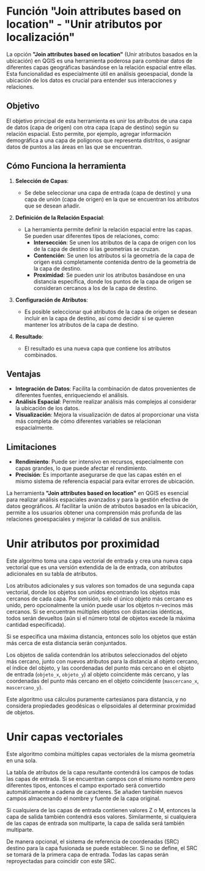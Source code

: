 # Función "Join attributes based on location" - "Unir atributos por localización"

La opción **"Join attributes based on location"** (Unir atributos basados en la ubicación) en QGIS es una herramienta poderosa para combinar datos de diferentes capas geográficas basándose en la relación espacial entre ellas. Esta funcionalidad es especialmente útil en análisis geoespacial, donde la ubicación de los datos es crucial para entender sus interacciones y relaciones.

## Objetivo

El objetivo principal de esta herramienta es unir los atributos de una capa de datos (capa de origen) con otra capa (capa de destino) según su relación espacial. Esto permite, por ejemplo, agregar información demográfica a una capa de polígonos que representa distritos, o asignar datos de puntos a las áreas en las que se encuentran.

## Cómo Funciona la herramienta

1. **Selección de Capas**:
   - Se debe seleccionar una capa de entrada (capa de destino) y una capa de unión (capa de origen) en la que se encuentran los atributos que se desean añadir.

2. **Definición de la Relación Espacial**:
   - La herramienta permite definir la relación espacial entre las capas. Se pueden usar diferentes tipos de relaciones, como:
     - **Intersección**: Se unen los atributos de la capa de origen con los de la capa de destino si las geometrías se cruzan.
     - **Contención**: Se unen los atributos si la geometría de la capa de origen está completamente contenida dentro de la geometría de la capa de destino.
     - **Proximidad**: Se pueden unir los atributos basándose en una distancia específica, donde los puntos de la capa de origen se consideran cercanos a los de la capa de destino.

3. **Configuración de Atributos**:
   - Es posible seleccionar qué atributos de la capa de origen se desean incluir en la capa de destino, así como decidir si se quieren mantener los atributos de la capa de destino.

4. **Resultado**:
   - El resultado es una nueva capa que contiene los atributos combinados.
  
## Ventajas

- **Integración de Datos**: Facilita la combinación de datos provenientes de diferentes fuentes, enriqueciendo el análisis.
- **Análisis Espacial**: Permite realizar análisis más complejos al considerar la ubicación de los datos.
- **Visualización**: Mejora la visualización de datos al proporcionar una vista más completa de cómo diferentes variables se relacionan espacialmente.

## Limitaciones

- **Rendimiento**: Puede ser intensivo en recursos, especialmente con capas grandes, lo que puede afectar el rendimiento.
- **Precisión**: Es importante asegurarse de que las capas estén en el mismo sistema de referencia espacial para evitar errores de ubicación.

La herramienta **"Join attributes based on location"** en QGIS es esencial para realizar análisis espaciales avanzados y para la gestión efectiva de datos geográficos. Al facilitar la unión de atributos basados en la ubicación, permite a los usuarios obtener una comprensión más profunda de las relaciones geoespaciales y mejorar la calidad de sus análisis.


# Unir atributos por proximidad

Este algoritmo toma una capa vectorial de entrada y crea una nueva capa vectorial que es una versión extendida de la de entrada, con atributos adicionales en su tabla de atributos.

Los atributos adicionales y sus valores son tomados de una segunda capa vectorial, donde los objetos son unidos encontrando los objetos más cercanos de cada capa. Por omisión, solo el único objeto más cercano es unido, pero opcionalmente la unión puede usar los objetos n-vecinos más cercanos. Si se encuentran múltiples objetos con distancias idénticas, todos serán devueltos (aún si el número total de objetos excede la máxima cantidad especificada).

Si se especifica una máxima distancia, entonces solo los objetos que están más cerca de esta distancia serán conjuntados.

Los objetos de salida contendrán los atributos seleccionados del objeto más cercano, junto con nuevos atributos para la distancia al objeto cercano, el índice del objeto, y las coordenadas del punto más cercano en el objeto de entrada (`objeto_x`, `objeto_y`) al objeto coincidente más cercano, y las coordenadas del punto más cercano en el objeto coincidente (`mascercano_x`, `mascercano_y`).

Este algoritmo usa cálculos puramente cartesianos para distancia, y no considera propiedades geodésicas o elipsoidales al determinar proximidad de objetos.


# Unir capas vectoriales

Este algoritmo combina múltiples capas vectoriales de la misma geometría en una sola.

La tabla de atributos de la capa resultante contendrá los campos de todas las capas de entrada. Si se encuentran campos con el mismo nombre pero diferentes tipos, entonces el campo exportado será convertido automáticamente a cadena de caracteres. Se añaden también nuevos campos almacenando el nombre y fuente de la capa original.

Si cualquiera de las capas de entrada contienen valores Z o M, entonces la capa de salida también contendrá esos valores. Similarmente, si cualquiera de las capas de entrada son multiparte, la capa de salida será también multiparte.

De manera opcional, el sistema de referencia de coordenadas (SRC) destino para la capa fusionada se puede establecer. Si no se define, el SRC se tomará de la primera capa de entrada. Todas las capas serán reproyectadas para coincidir con este SRC.

